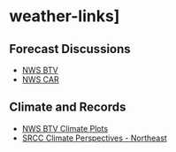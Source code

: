 # weather-links]

## Forecast Discussions

* [NWS BTV](https://forecast.weather.gov/product.php?site=BTV&issuedby=BTV&product=AFD&format=CI&version=1&glossary=1)
* [NWS CAR](https://forecast.weather.gov/product.php?site=NWS&issuedby=CAR&product=AFD&format=CI&version=1&glossary=1)

## Climate and Records

* [NWS BTV Climate Plots](https://www.weather.gov/btv/climate)
* [SRCC Climate Perspectives - Northeast](https://sercc.com/perspectivesmap?region=nrcc)
